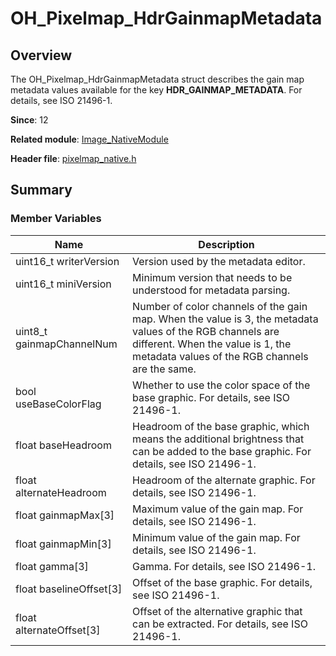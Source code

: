# OH_Pixelmap_HdrGainmapMetadata

## Overview

The OH_Pixelmap_HdrGainmapMetadata struct describes the gain map metadata values available for the key **HDR_GAINMAP_METADATA**. For details, see ISO 21496-1.

**Since**: 12

**Related module**: [Image_NativeModule](capi-image-nativemodule.md)

**Header file**: [pixelmap_native.h](capi-pixelmap-native-h.md)

## Summary

### Member Variables

| Name| Description|
| -- | -- |
| uint16_t writerVersion | Version used by the metadata editor.|
| uint16_t miniVersion | Minimum version that needs to be understood for metadata parsing.|
| uint8_t gainmapChannelNum | Number of color channels of the gain map. When the value is 3, the metadata values of the RGB channels are different. When the value is 1, the metadata values of the RGB channels are the same.|
| bool useBaseColorFlag | Whether to use the color space of the base graphic. For details, see ISO 21496-1.|
| float baseHeadroom | Headroom of the base graphic, which means the additional brightness that can be added to the base graphic. For details, see ISO 21496-1.|
| float alternateHeadroom | Headroom of the alternate graphic. For details, see ISO 21496-1.|
| float gainmapMax[3] | Maximum value of the gain map. For details, see ISO 21496-1.|
| float gainmapMin[3] | Minimum value of the gain map. For details, see ISO 21496-1.|
| float gamma[3] | Gamma. For details, see ISO 21496-1.|
| float baselineOffset[3] | Offset of the base graphic. For details, see ISO 21496-1.|
| float alternateOffset[3] | Offset of the alternative graphic that can be extracted. For details, see ISO 21496-1.|
